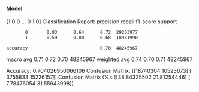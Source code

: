 #### Model
[1 0 0 ... 0 1 0]
Classification Report:
              precision    recall  f1-score   support

           0       0.83      0.64      0.72  29263977
           1       0.59      0.80      0.68  18981990

    accuracy                           0.70  48245967
   macro avg       0.71      0.72      0.70  48245967
weighted avg       0.74      0.70      0.71  48245967

Accuracy: 0.704026950066106
Confusion Matrix:
[[18740304 10523673]
 [ 3755833 15226157]]
Confusion Matrix (%):
[[38.84325502 21.81254446]
 [ 7.78476054 31.55943998]]
